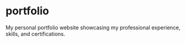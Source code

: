 # portfolio
My personal portfolio website showcasing my professional experience, skills, and certifications.
